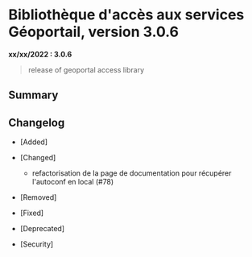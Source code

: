 # Bibliothèque d'accès aux services Géoportail, version 3.0.6

**xx/xx/2022 : 3.0.6**

> release of geoportal access library

## Summary

## Changelog

* [Added]

* [Changed]

    - refactorisation de la page de documentation pour récupérer l'autoconf en local (#78)

* [Removed]

* [Fixed]

* [Deprecated]

* [Security]
